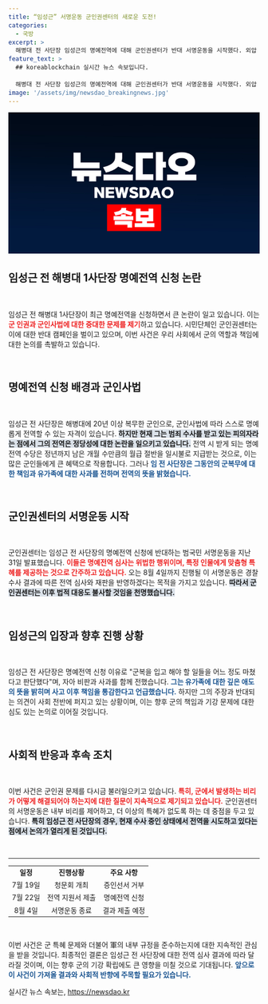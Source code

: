 ```yaml
---
title: “임성근” 서명운동 군인권센터의 새로운 도전!
categories:
  - 국방
excerpt: >
  해병대 전 사단장 임성근의 명예전역에 대해 군인권센터가 반대 서명운동을 시작했다. 외압 의혹 수사 중인 임 전 사단장의 전역은 위법 논란을 불러일으키며, 시민들의 관심을 한 몸에 받고 있다.
feature_text: >
  ## koreablockchain 실시간 뉴스 속보입니다.

  해병대 전 사단장 임성근의 명예전역에 대해 군인권센터가 반대 서명운동을 시작했다. 외압 의혹 수사 중인 임 전 사단장의 전역은 위법 논란을 불러일으키며, 시민들의 관심을 한 몸에 받고 있다.
image: '/assets/img/newsdao_breakingnews.jpg'
---
```


<p><img src="/assets/img/newsdao_breakingnews.jpg" alt="koreablockchain 속보" /></p>

<h2 data-ke-size="size26">임성근 전 해병대 1사단장 명예전역 신청 논란</h2>

<p data-ke-size="size16">&nbsp;</p>

<p>임성근 전 해병대 1사단장이 최근 명예전역을 신청하면서 큰 논란이 일고 있습니다. 이는 <b><span style="color: #ee2323;">군 인권과 군인사법에 대한 중대한 문제를 제기</span></b>하고 있습니다. 시민단체인 군인권센터는 이에 대한 반대 캠페인을 벌이고 있으며, 이번 사건은 우리 사회에서 군의 역할과 책임에 대한 논의를 촉발하고 있습니다. </p>

<p data-ke-size="size16">&nbsp;</p>

<h2 data-ke-size="size26">명예전역 신청 배경과 군인사법</h2>

<p data-ke-size="size16">&nbsp;</p>

<p>임성근 전 사단장은 해병대에 20년 이상 복무한 군인으로, 군인사법에 따라 스스로 명예롭게 전역할 수 있는 자격이 있습니다. <b><span style="background-color: #21538527;">하지만 현재 그는 범죄 수사를 받고 있는 피의자라는 점에서 그의 전역은 정당성에 대한 논란을 일으키고 있습니다.</span></b> 전역 시 받게 되는 명예전역 수당은 정년까지 남은 개월 수만큼의 월급 절반을 일시불로 지급받는 것으로, 이는 많은 군인들에게 큰 혜택으로 작용합니다. 그러나 <b><span style="color: #1a5490;">임 전 사단장은 그동안의 군복무에 대한 책임과 유가족에 대한 사과를 전하며 전역의 뜻을 밝혔습니다.</span></b> </p>

<p data-ke-size="size16">&nbsp;</p>

<h2 data-ke-size="size26">군인권센터의 서명운동 시작</h2>

<p data-ke-size="size16">&nbsp;</p>

<p>군인권센터는 임성근 전 사단장의 명예전역 신청에 반대하는 범국민 서명운동을 지난 31일 발표했습니다. <b><span style="color: #ee2323;">이들은 명예전역 심사는 위법한 행위이며, 특정 인물에게 맞춤형 특혜를 제공하는 것으로 간주하고 있습니다.</span></b> 오는 8월 4일까지 진행될 이 서명운동은 경찰 수사 결과에 따른 전역 심사와 재판을 반영하겠다는 목적을 가지고 있습니다. <b><span style="background-color: #21538527;">따라서 군인권센터는 이후 법적 대응도 불사할 것임을 천명했습니다.</span></b> </p>

<p data-ke-size="size16">&nbsp;</p>

<h2 data-ke-size="size26">임성근의 입장과 향후 진행 상황</h2>

<p data-ke-size="size16">&nbsp;</p>

<p>임성근 전 사단장은 명예전역 신청 이유로 "군복을 입고 해야 할 일들을 어느 정도 마쳤다고 판단했다"며, 자아 비판과 사과를 함께 전했습니다. <b><span style="color: #1a5490;">그는 유가족에 대한 깊은 애도의 뜻을 밝히며 사고 이후 책임을 통감한다고 언급했습니다.</span></b> 하지만 그의 주장과 반대되는 의견이 사회 전반에 퍼지고 있는 상황이며, 이는 향후 군의 책임과 기강 문제에 대한 심도 있는 논의로 이어질 것입니다.</p>

<p data-ke-size="size16">&nbsp;</p>

<h2 data-ke-size="size26">사회적 반응과 후속 조치</h2>

<p data-ke-size="size16">&nbsp;</p>

<p>이번 사건은 군인권 문제를 다시금 불러일으키고 있습니다. <b><span style="color: #ee2323;">특히, 군에서 발생하는 비리가 어떻게 해결되어야 하는지에 대한 질문이 지속적으로 제기되고 있습니다.</span></b> 군인권센터의 서명운동은 내부 비리를 제어하고, 더 이상의 특혜가 없도록 하는 데 중점을 두고 있습니다. <b><span style="background-color: #21538527;">특히 임성근 전 사단장의 경우, 현재 수사 중인 상태에서 전역을 시도하고 있다는 점에서 논의가 열리게 된 것입니다.</span></b> </p>

<p data-ke-size="size16">&nbsp;</p>

<hr>

<table style="width: 100%; border-collapse: collapse;">
  <tr>
    <td style="text-align: center; height: 17px;"><b>일정</b></td>
    <td style="text-align: center; height: 17px;"><b>진행상황</b></td>
    <td style="text-align: center; height: 17px;"><b>주요 사항</b></td>
  </tr>
  <tr>
    <td style="text-align: center; height: 17px;">7월 19일</td>
    <td style="text-align: center; height: 17px;">청문회 개최</td>
    <td style="text-align: center; height: 17px;">증인선서 거부</td>
  </tr>
  <tr>
    <td style="text-align: center; height: 17px;">7월 22일</td>
    <td style="text-align: center; height: 17px;">전역 지원서 제출</td>
    <td style="text-align: center; height: 17px;">명예전역 신청</td>
  </tr>
  <tr>
    <td style="text-align: center; height: 17px;">8월 4일</td>
    <td style="text-align: center; height: 17px;">서명운동 종료</td>
    <td style="text-align: center; height: 17px;">결과 제출 예정</td>
  </tr>
</table>

<p data-ke-size="size16">&nbsp;</p>

<p>이번 사건은 군 특혜 문제와 더불어 軍의 내부 규정을 준수하는지에 대한 지속적인 관심을 받을 것입니다. 최종적인 결론은 임성근 전 사단장에 대한 전역 심사 결과에 따라 달라질 것이며, 이는 향후 군의 기강 확립에도 큰 영향을 미칠 것으로 기대됩니다. <b><span style="color: #1a5490;">앞으로 이 사건이 가져올 결과와 사회적 반향에 주목할 필요가 있습니다.</span></b></p>
실시간 뉴스 속보는, <a href="https://newsdao.kr" rel="dofollow">https://newsdao.kr</a>



